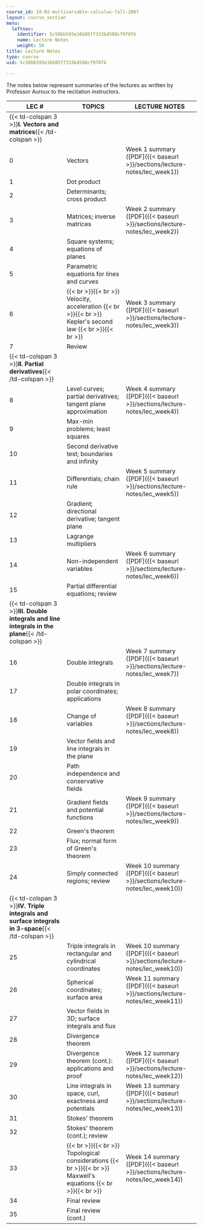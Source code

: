 ```yaml
---
course_id: 18-02-multivariable-calculus-fall-2007
layout: course_section
menu:
  leftnav:
    identifier: 5c50bb593e16b05ff333b4588cf970fb
    name: Lecture Notes
    weight: 50
title: Lecture Notes
type: course
uid: 5c50bb593e16b05ff333b4588cf970fb

---
```


The notes below represent summaries of the lectures as written by Professor Auroux to the recitation instructors.

| LEC # | TOPICS | LECTURE NOTES |
| --- | --- | --- |
| {{< td-colspan 3 >}}**I. Vectors and matrices**{{< /td-colspan >}} |||
| 0 | Vectors | Week 1 summary ([PDF]({{< baseurl >}}/sections/lecture-notes/lec_week1)) |
| 1 | Dot product |
| 2 | Determinants; cross product |
| 3 | Matrices; inverse matrices | Week 2 summary ([PDF]({{< baseurl >}}/sections/lecture-notes/lec_week2)) |
| 4 | Square systems; equations of planes |
| 5 | Parametric equations for lines and curves |
| 6 |  {{< br >}}{{< br >}} Velocity, acceleration {{< br >}}{{< br >}} Kepler's second law {{< br >}}{{< br >}}  | Week 3 summary ([PDF]({{< baseurl >}}/sections/lecture-notes/lec_week3)) |
| 7 | Review |
| {{< td-colspan 3 >}}**II. Partial derivatives**{{< /td-colspan >}} |||
| 8 | Level curves; partial derivatives; tangent plane approximation | Week 4 summary ([PDF]({{< baseurl >}}/sections/lecture-notes/lec_week4)) |
| 9 | Max-min problems; least squares |
| 10 | Second derivative test; boundaries and infinity |
| 11 | Differentials; chain rule | Week 5 summary ([PDF]({{< baseurl >}}/sections/lecture-notes/lec_week5)) |
| 12 | Gradient; directional derivative; tangent plane |
| 13 | Lagrange multipliers |
| 14 | Non-independent variables | Week 6 summary ([PDF]({{< baseurl >}}/sections/lecture-notes/lec_week6)) |
| 15 | Partial differential equations; review |
| {{< td-colspan 3 >}}**III. Double integrals and line integrals in the plane**{{< /td-colspan >}} |||
| 16 | Double integrals | Week 7 summary ([PDF]({{< baseurl >}}/sections/lecture-notes/lec_week7)) |
| 17 | Double integrals in polar coordinates; applications |
| 18 | Change of variables | Week 8 summary ([PDF]({{< baseurl >}}/sections/lecture-notes/lec_week8)) |
| 19 | Vector fields and line integrals in the plane |
| 20 | Path independence and conservative fields |
| 21 | Gradient fields and potential functions | Week 9 summary ([PDF]({{< baseurl >}}/sections/lecture-notes/lec_week9)) |
| 22 | Green's theorem |
| 23 | Flux; normal form of Green's theorem |
| 24 | Simply connected regions; review | Week 10 summary ([PDF]({{< baseurl >}}/sections/lecture-notes/lec_week10)) |
| {{< td-colspan 3 >}}**IV. Triple integrals and surface integrals in 3-space**{{< /td-colspan >}} |||
| 25 | Triple integrals in rectangular and cylindrical coordinates | Week 10 summary ([PDF]({{< baseurl >}}/sections/lecture-notes/lec_week10)) |
| 26 | Spherical coordinates; surface area | Week 11 summary ([PDF]({{< baseurl >}}/sections/lecture-notes/lec_week11)) |
| 27 | Vector fields in 3D; surface integrals and flux |
| 28 | Divergence theorem |
| 29 | Divergence theorem (cont.): applications and proof | Week 12 summary ([PDF]({{< baseurl >}}/sections/lecture-notes/lec_week12)) |
| 30 | Line integrals in space, curl, exactness and potentials | Week 13 summary ([PDF]({{< baseurl >}}/sections/lecture-notes/lec_week13)) |
| 31 | Stokes' theorem |
| 32 | Stokes' theorem (cont.); review |
| 33 |  {{< br >}}{{< br >}} Topological considerations {{< br >}}{{< br >}} Maxwell's equations {{< br >}}{{< br >}}  | Week 14 summary ([PDF]({{< baseurl >}}/sections/lecture-notes/lec_week14)) |
| 34 | Final review |
| 35 | Final review (cont.)